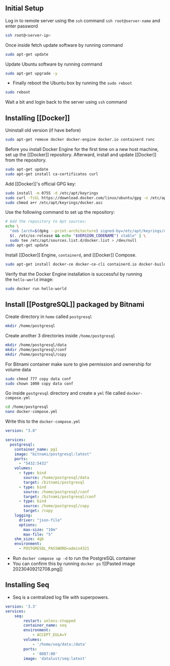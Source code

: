 ## Initial Setup

Log in to remote server using the `ssh` command `ssh root@server-name` and enter password

```bash
ssh root@<server-ip>
```

Once inside fetch update software by running command

```bash
sudo apt-get update
```

Update Ubuntu software by running command

```bash
sudo apt-get upgrade -y
```

- Finally reboot the Ubuntu box by running the `sudo reboot`

```bash
sudo reboot
```

Wait a bit and login back to the server using `ssh` command
## Installing [[Docker]]

Uninstall old version (if have before)

```bash
sudo apt-get remove docker docker-engine docker.io containerd runc
```

Before you install Docker Engine for the first time on a new host machine, set up the [[Docker]] repository. Afterward, install and update [[Docker]] from the repository.

```bash
sudo apt-get update
sudo apt-get install ca-certificates curl
```

Add [[Docker]]'s official GPG key:

```bash
sudo install -m 0755 -d /etc/apt/keyrings
sudo curl -fsSL https://download.docker.com/linux/ubuntu/gpg -o /etc/apt/keyrings/docker.asc
sudo chmod a+r /etc/apt/keyrings/docker.asc
```

Use the following command to set up the repository:

```bash
# Add the repository to Apt sources:
echo \
  "deb [arch=$(dpkg --print-architecture) signed-by=/etc/apt/keyrings/docker.asc] https://download.docker.com/linux/ubuntu \
  $(. /etc/os-release && echo "$VERSION_CODENAME") stable" | \
  sudo tee /etc/apt/sources.list.d/docker.list > /dev/null
sudo apt-get update
```

Install [[Docker]] Engine, `containerd`, and [[Docker]] Compose.

```bash
sudo apt-get install docker-ce docker-ce-cli containerd.io docker-buildx-plugin docker-compose-plugin
```

Verify that the Docker Engine installation is successful by running the `hello-world` image:

```bash
sudo docker run hello-world
```

## Install [[PostgreSQL]] packaged by Bitnami

Create directory in `home` called `postgresql`

```bash
mkdir /home/postgresql
```

Create another 3 directories inside `/home/postgresql`

```bash
mkdir /home/postgresql/data
mkdir /home/postgresql/conf
mkdir /home/postgresql/copy
```

For Bitnami container make sure to give permission and ownership for volume data

```bash
sudo chmod 777 copy data conf
sudo chown 1000 copy data conf
```

Go inside `postgresql` directory and create a `yml` file called `docker-compose.yml`

```bash
cd /home/postgresql
nano docker-compose.yml
```

Write this to the `docker-compose.yml`

```yml
version: "3.8"

services:
  postgresql:
    container_name: pg1
    image: "bitnami/postgresql:latest"
    ports:
      - "5432:5432"
    volumes:
      - type: bind
        source: /home/postgresql/data
        target: /bitnami/postgresql
      - type: bind
        source: /home/postgresql/conf
        target: /bitnami/postgresql/conf
      - type: bind
        source: /home/postgresql/copy
        target: /copy
    logging:
      driver: "json-file"
      options:
        max-size: "10m"
        max-file: "5"
    shm_size: 4gb
    environment:
      - POSTGRESQL_PASSWORD=admin4321
```
- Run `docker compose up -d` to run the PostgreSQL container
- You can confirm this by running `docker ps`
![[Pasted image 20230409212708.png]]

## Installing Seq

- Seq is a centralized log file with superpowers.
```yml
version: '3.3'
services:
    seq:
        restart: unless-stopped
        container_name: seq
        environment:
            - ACCEPT_EULA=Y
        volumes:
            - '/home/seq/data:/data'
        ports:
            - '8087:80'
        image: 'datalust/seq:latest'
```
